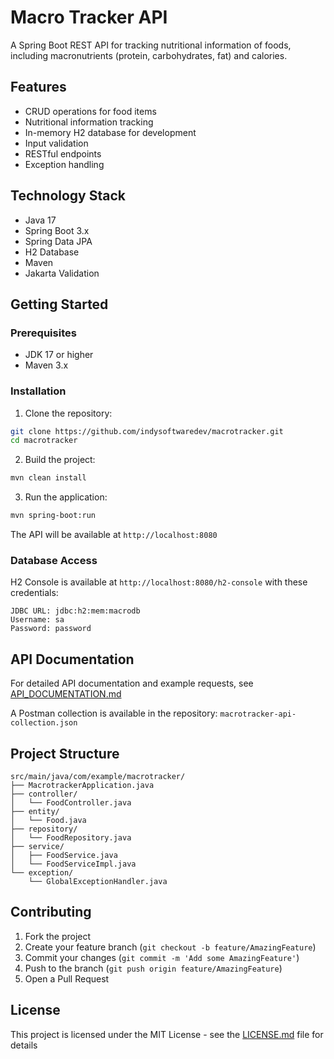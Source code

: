 # Macro Tracker API

A Spring Boot REST API for tracking nutritional information of foods, including macronutrients (protein, carbohydrates, fat) and calories.

## Features

- CRUD operations for food items
- Nutritional information tracking
- In-memory H2 database for development
- Input validation
- RESTful endpoints
- Exception handling

## Technology Stack

- Java 17
- Spring Boot 3.x
- Spring Data JPA
- H2 Database
- Maven
- Jakarta Validation

## Getting Started

### Prerequisites

- JDK 17 or higher
- Maven 3.x

### Installation

1. Clone the repository:
```bash
git clone https://github.com/indysoftwaredev/macrotracker.git
cd macrotracker
```

2. Build the project:
```bash
mvn clean install
```

3. Run the application:
```bash
mvn spring-boot:run
```

The API will be available at `http://localhost:8080`

### Database Access

H2 Console is available at `http://localhost:8080/h2-console` with these credentials:
```
JDBC URL: jdbc:h2:mem:macrodb
Username: sa
Password: password
```

## API Documentation

For detailed API documentation and example requests, see [API_DOCUMENTATION.md](API_DOCUMENTATION.md)

A Postman collection is available in the repository: `macrotracker-api-collection.json`

## Project Structure

```
src/main/java/com/example/macrotracker/
├── MacrotrackerApplication.java
├── controller/
│   └── FoodController.java
├── entity/
│   └── Food.java
├── repository/
│   └── FoodRepository.java
├── service/
│   ├── FoodService.java
│   └── FoodServiceImpl.java
└── exception/
    └── GlobalExceptionHandler.java
```

## Contributing

1. Fork the project
2. Create your feature branch (`git checkout -b feature/AmazingFeature`)
3. Commit your changes (`git commit -m 'Add some AmazingFeature'`)
4. Push to the branch (`git push origin feature/AmazingFeature`)
5. Open a Pull Request

## License

This project is licensed under the MIT License - see the [LICENSE.md](LICENSE.md) file for details
